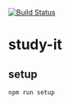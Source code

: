 [![Build Status](https://travis-ci.org/aneylon/study-it.svg)](https://travis-ci.org/aneylon/study-it)

# study-it

## setup
```
npm run setup
```